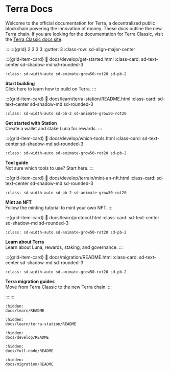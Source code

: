 # Terra Docs

Welcome to the official documentation for Terra, a decentralized public blockchain powering the innovation of money. These docs outline the new Terra chain. If you are looking for the documentation for Terra Classic, visit the [Terra Classic docs site](https://classic-docs.terra.money/). 

:::::::{grid} 2 3 3 3
:gutter: 3
:class-row: sd-align-major-center


:::{grid-item-card}
:link: docs/develop/get-started.html
:class-card: sd-text-center sd-shadow-md sd-rounded-3
```{image} /img/Build_a_dApp_ver1.svg
:class: sd-width-auto sd-animate-grow50-rot20 sd-pb-2
```
**Start building**  
Click here to learn how to build on Terra.
:::

:::{grid-item-card}
:link: docs/learn/terra-station/README.html
:class-card: sd-text-center sd-shadow-md sd-rounded-3
```{image} /img/wallets_station.png
:class: sd-width-auto sd-pb-2 sd-animate-grow50-rot20
```
**Get started with Station**  
Create a wallet and stake Luna for rewards.
:::

:::{grid-item-card}
:link: docs/develop/which-tools.html
:class-card: sd-text-center sd-shadow-md sd-rounded-3
```{image} /img/Build_a_dApp_ver2.svg
:class: sd-width-auto sd-animate-grow50-rot20 sd-pb-2
```
**Tool guide**  
Not sure which tools to use? Start here. 
:::

:::{grid-item-card}
:link: docs/develop/terrain/mint-an-nft.html
:class-card: sd-text-center sd-shadow-md sd-rounded-3
```{image} /img/spacecamp_icon-02.svg
:class: sd-width-auto sd-pb-2 sd-animate-grow50-rot20
```
**Mint an NFT**  
Follow the minting tutorial to mint your own NFT.
:::

:::{grid-item-card}
:link: docs/learn/protocol.html
:class-card: sd-text-center sd-shadow-md sd-rounded-3
```{image} /img/icon_terra.svg
:class: sd-width-auto sd-animate-grow50-rot20 sd-pb-2
```
**Learn about Terra**  
Learn about Luna, rewards, staking, and governance.
:::

:::{grid-item-card}
:link: docs/migration/README.html
:class-card: sd-text-center sd-shadow-md sd-rounded-3
```{image} /img/Swap_ver1.svg
:class: sd-width-auto sd-animate-grow50-rot20 sd-pb-2
```
**Terra migration guides**  
Move from Terra Classic to the new Terra chain.
:::

:::::::

```{toctree}
:hidden:
docs/learn/README
```

```{toctree}
:hidden:
docs/learn/terra-station/README
```

```{toctree}
:hidden:
docs/develop/README
```

```{toctree}
:hidden:
docs/full-node/README
```

```{toctree}
:hidden:
docs/migration/README
```

